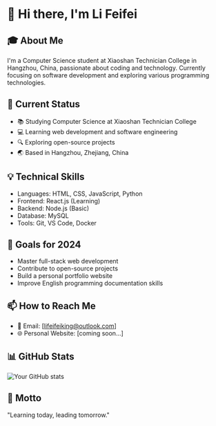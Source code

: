 # 👋 Hi there, I'm Li Feifei

## 🎓 About Me
I'm a Computer Science student at Xiaoshan Technician College in Hangzhou, China, passionate about coding and technology. Currently focusing on software development and exploring various programming technologies.

## 🌱 Current Status
- 📚 Studying Computer Science at Xiaoshan Technician College
- 💻 Learning web development and software engineering
- 🔍 Exploring open-source projects
- 🌏 Based in Hangzhou, Zhejiang, China

## 💡 Technical Skills
- Languages: HTML, CSS, JavaScript, Python
- Frontend: React.js (Learning)
- Backend: Node.js (Basic)
- Database: MySQL
- Tools: Git, VS Code, Docker

## 🎯 Goals for 2024
- Master full-stack web development
- Contribute to open-source projects
- Build a personal portfolio website
- Improve English programming documentation skills

## 📫 How to Reach Me
- 📧 Email: [lifeifeiking@outlook.com]
- 🌐 Personal Website: [coming soon...]

## 📊 GitHub Stats
![Your GitHub stats](https://github-readme-stats.vercel.app/api?username=liffffffffffff&show_icons=true&theme=radical)



## 💪 Motto
"Learning today, leading tomorrow."
